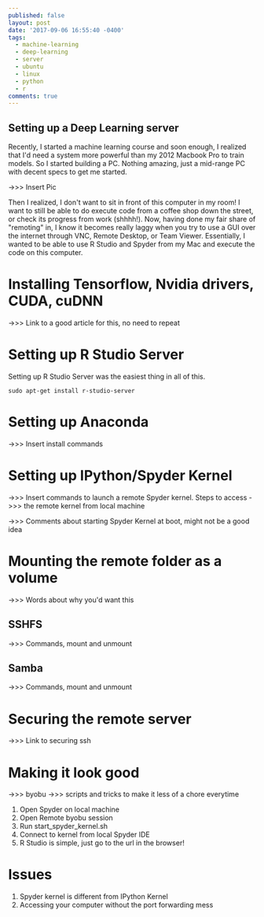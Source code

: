 ```yaml
---
published: false
layout: post
date: '2017-09-06 16:55:40 -0400'
tags:
  - machine-learning
  - deep-learning
  - server
  - ubuntu
  - linux
  - python
  - r
comments: true
---
```

## Setting up a Deep Learning server

Recently, I started a machine learning course and soon enough, I realized that I'd need a system more powerful than my 2012 Macbook Pro to train models. So I started building a PC. Nothing amazing, just a mid-range PC with decent specs to get me started.

->>> Insert Pic

Then I realized, I don't want to sit in front of this computer in my room! I want to still be able to do  execute code from a coffee shop down the street, or check its progress from work (shhhh!). Now, having done my fair share of "remoting" in, I know it becomes really laggy when you try to use a GUI over the internet through VNC, Remote Desktop, or Team Viewer. Essentially, I wanted to be able to use R Studio and Spyder from my Mac and execute the code on this computer.

# Installing Tensorflow, Nvidia drivers, CUDA, cuDNN

->>> Link to a good article for this, no need to repeat

# Setting up R Studio Server

Setting up R Studio Server was the easiest thing in all of this.

`sudo apt-get install r-studio-server`

# Setting up Anaconda

->>> Insert install commands

# Setting up IPython/Spyder Kernel

->>> Insert commands to launch a remote Spyder kernel. Steps to access
->>> the remote kernel from local machine

->>> Comments about starting Spyder Kernel at boot, might not be a good idea

# Mounting the remote folder as a volume

->>> Words about why you'd want this

## SSHFS

->>> Commands, mount and unmount

## Samba

->>> Commands, mount and unmount

# Securing the remote server

->>> Link to securing ssh

# Making it look good

->>> byobu
->>> scripts and tricks to make it less of a chore everytime

1. Open Spyder on local machine
2. Open Remote byobu session
3. Run start_spyder_kernel.sh
4. Connect to kernel from local Spyder IDE
5. R Studio is simple, just go to the url in the browser!

# Issues

1. Spyder kernel is different from IPython Kernel
2. Accessing your computer without the port forwarding mess
